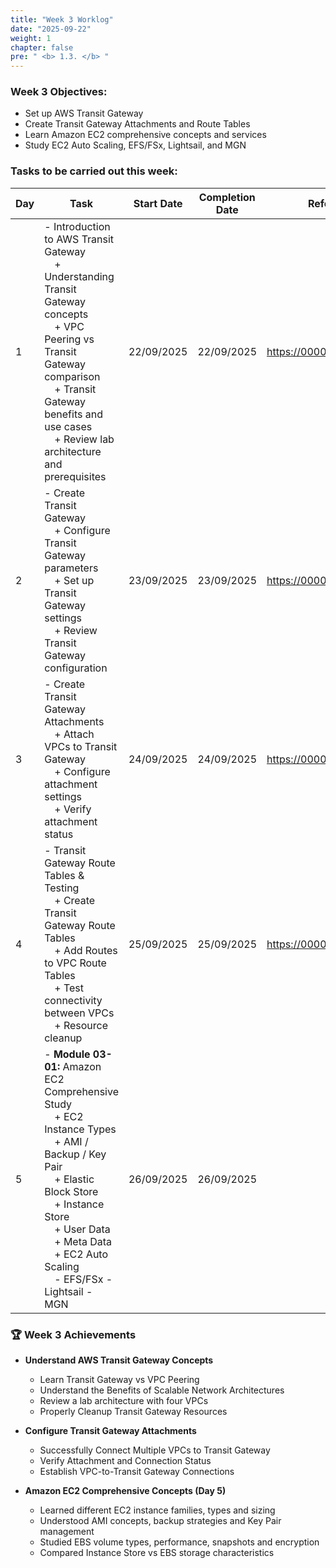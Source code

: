 ```yaml
---
title: "Week 3 Worklog"
date: "2025-09-22"
weight: 1
chapter: false
pre: " <b> 1.3. </b> "
---
```


### Week 3 Objectives:

* Set up AWS Transit Gateway
* Create Transit Gateway Attachments and Route Tables
* Learn Amazon EC2 comprehensive concepts and services
* Study EC2 Auto Scaling, EFS/FSx, Lightsail, and MGN

### Tasks to be carried out this week:
| Day | Task | Start Date | Completion Date | Reference Material |
| --- | ---- | ---------- | --------------- | ------------------ |
| 1   | - Introduction to AWS Transit Gateway <br>&emsp;+ Understanding Transit Gateway concepts <br>&emsp;+ VPC Peering vs Transit Gateway comparison <br>&emsp;+ Transit Gateway benefits and use cases <br>&emsp;+ Review lab architecture and prerequisites | 22/09/2025 | 22/09/2025 | <https://000020.awsstudygroup.com/> |
| 2   | - Create Transit Gateway <br>&emsp;+ Configure Transit Gateway parameters <br>&emsp;+ Set up Transit Gateway settings <br>&emsp;+ Review Transit Gateway configuration | 23/09/2025 | 23/09/2025 | <https://000020.awsstudygroup.com/>|
| 3   | - Create Transit Gateway Attachments <br>&emsp;+ Attach VPCs to Transit Gateway <br>&emsp;+ Configure attachment settings <br>&emsp;+ Verify attachment status | 24/09/2025 | 24/09/2025 | <https://000020.awsstudygroup.com/>|
| 4   | - Transit Gateway Route Tables & Testing <br>&emsp;+ Create Transit Gateway Route Tables <br>&emsp;+ Add Routes to VPC Route Tables <br>&emsp;+ Test connectivity between VPCs <br>&emsp;+ Resource cleanup | 25/09/2025 | 25/09/2025 | <https://000020.awsstudygroup.com/>|
| 5   | - **Module 03-01:** Amazon EC2 Comprehensive Study <br>&emsp;+ EC2 Instance Types <br>&emsp;+ AMI / Backup / Key Pair <br>&emsp;+ Elastic Block Store <br>&emsp;+ Instance Store <br>&emsp;+ User Data <br>&emsp;+ Meta Data <br>&emsp;+ EC2 Auto Scaling <br>&emsp;- EFS/FSx - Lightsail - MGN| 26/09/2025 | 26/09/2025 | |

### 🏆 **Week 3 Achievements**

* **Understand AWS Transit Gateway Concepts**
  * Learn Transit Gateway vs VPC Peering
  * Understand the Benefits of Scalable Network Architectures
  * Review a lab architecture with four VPCs
  * Properly Cleanup Transit Gateway Resources

* **Configure Transit Gateway Attachments**
  * Successfully Connect Multiple VPCs to Transit Gateway
  * Verify Attachment and Connection Status
  * Establish VPC-to-Transit Gateway Connections

* **Amazon EC2 Comprehensive Concepts (Day 5)**
  * Learned different EC2 instance families, types and sizing
  * Understood AMI concepts, backup strategies and Key Pair management
  * Studied EBS volume types, performance, snapshots and encryption
  * Compared Instance Store vs EBS storage characteristics
